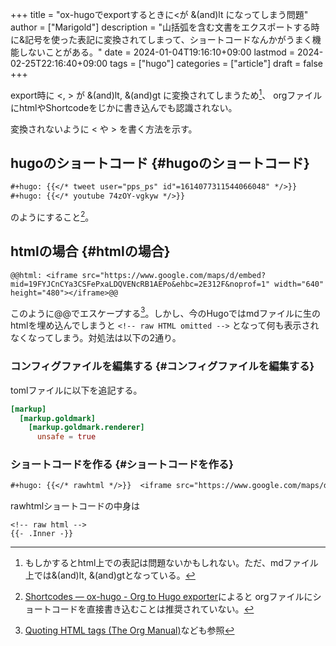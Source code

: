+++
title = "ox-hugoでexportするときに<が &(and)lt になってしまう問題"
author = ["Marigold"]
description = "山括弧を含む文書をエクスポートする時に&記号を使った表記に変換されてしまって、ショートコードなんかがうまく機能しないことがある。"
date = 2024-01-04T19:16:10+09:00
lastmod = 2024-02-25T22:16:40+09:00
tags = ["hugo"]
categories = ["article"]
draft = false
+++

export時に &lt;, &gt; が &amp;(and)lt, &amp;(and)gt に変換されてしまうため[^fn:1]、
orgファイルにhtmlやShortcodeをじかに書き込んでも認識されない。

変換されないように &lt; や &gt; を書く方法を示す。


## hugoのショートコード {#hugoのショートコード}

```org
#+hugo: {{</* tweet user="pps_ps" id"=1614077311544066048" */>}}
#+hugo: {{</* youtube 74zOY-vgkyw */>}}
```

のようにすること[^fn:2]。


## htmlの場合 {#htmlの場合}

```text
@@html: <iframe src="https://www.google.com/maps/d/embed?mid=19FYJCnCYa3CSFePxaLDQVENcRB1AEPo&ehbc=2E312F&noprof=1" width="640" height="480"></iframe>@@
```

このように@@でエスケープする[^fn:3]。しかし、今のHugoではmdファイルに生のhtmlを埋め込んでしまうと `<!-- raw HTML omitted -->` となって何も表示されなくなってしまう。対処法は以下の2通り。


### コンフィグファイルを編集する {#コンフィグファイルを編集する}

tomlファイルに以下を追記する。

```toml
[markup]
  [markup.goldmark]
    [markup.goldmark.renderer]
      unsafe = true
```


### ショートコードを作る {#ショートコードを作る}

```org
#+hugo: {{</* rawhtml */>}}  <iframe src="https://www.google.com/maps/d/embed?mid=19FYJCnCYa3CSFePxaLDQVENcRB1AEPo&ehbc=2E312F&noprof=1" width="640" height="480"></iframe> {{</* /rawhtml */>}}
```

rawhtmlショートコードの中身は

```text
<!-- raw html -->
{{- .Inner -}}
```

[^fn:1]: もしかするとhtml上での表記は問題ないかもしれない。ただ、mdファイル上では&amp;(and)lt, &amp;(and)gtとなっている。
[^fn:2]: [Shortcodes — ox-hugo - Org to Hugo exporter](https://ox-hugo.scripter.co/doc/shortcodes/)によると
    orgファイルにショートコードを直接書き込むことは推奨されていない。
[^fn:3]: [Quoting HTML tags (The Org Manual)](https://orgmode.org/manual/Quoting-HTML-tags.html)なども参照
